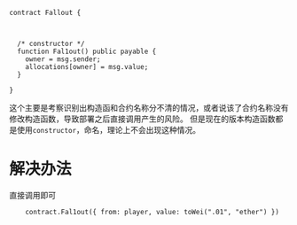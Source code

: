 ```
contract Fallout {
  


  /* constructor */
  function Fal1out() public payable {
    owner = msg.sender;
    allocations[owner] = msg.value;
  }

}

```
这个主要是考察识别出构造函和合约名称分不清的情况，或者说该了合约名称没有修改构造函数，导致部署之后直接调用产生的风险。
但是现在的版本构造函数都是使用`constructor`，命名，理论上不会出现这种情况。

# 解决办法
直接调用即可
```
    contract.Fal1out({ from: player, value: toWei(".01", "ether") })
```